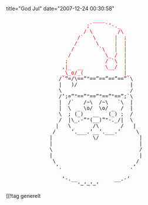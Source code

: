title="God Jul"
date="2007-12-24 00:30:58"
<pre>                          <font color="#ff0000">  ____</font>
               <font color="#ff0000">           ;`    `&#8217;-._
                         / \        /\
                       /`   \      |  ;
                      /      \     |  |
                     /        `\   |  |
                    /           \_ /  |
                   ;            / `\  |
                  ,|_  __       \__/  |
                  _\_o/_(             |_</font>
                 /`&#8221;=/\==&#8221;"==&#8221;==&#8221;==&#8221;==&#8221;`\
                 |   )/                 |
                 \                      /
                 /&#8217;;=&#8221;"==&#8221;"==&#8221;"==&#8221;"==&#8221;;`\
                 |  /`   /~\  /~\   `\  |
                 |  \  _ \o/  \o/ _  /  |
                 \  ; (_)   __   (_) ;  /
                 /  |\_.-&#8221;"(__)&#8221;"-._/|  \
                |   \       /\       /   |
               /     &#8216;.___.&#8217;__&#8217;.___.&#8217;     \
              |             \/             |
              |                            |
              \                            /
              |                            |
               \                          /
                &#8216;.                      .&#8217;

                  &#8216;-.__            __.-&#8217;
                       &#8216;&#8212;&#8217;&#8211;&#8217;&#8212;&#8217;</pre>

[[!tag  generelt
